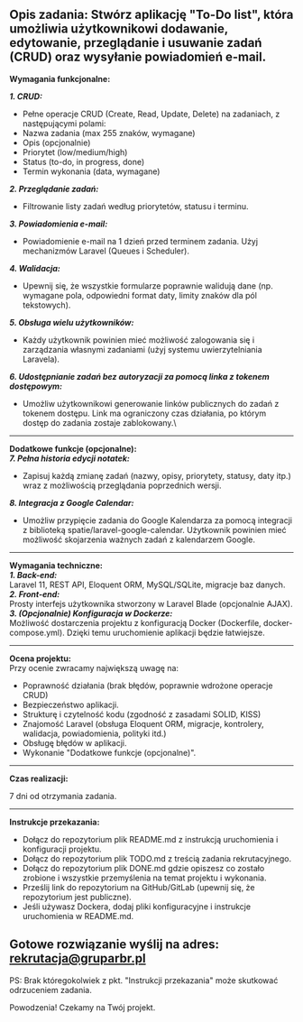 **Opis zadania:**
Stwórz aplikację "To-Do list", która umożliwia użytkownikowi dodawanie, edytowanie, przeglądanie i usuwanie zadań (CRUD) oraz wysyłanie powiadomień e-mail.
-------------------------------------------------------------------------------------

**Wymagania funkcjonalne:**

***1\. CRUD:***
- Pełne operacje CRUD (Create, Read, Update, Delete) na zadaniach, z następującymi polami:
- Nazwa zadania (max 255 znaków, wymagane)
- Opis (opcjonalnie)
- Priorytet (low/medium/high)
- Status (to-do, in progress, done)
- Termin wykonania (data, wymagane)

***2\. Przeglądanie zadań:***
- Filtrowanie listy zadań według priorytetów, statusu i terminu.

***3\. Powiadomienia e-mail:***
- Powiadomienie e-mail na 1 dzień przed terminem zadania. Użyj mechanizmów Laravel (Queues i Scheduler).

***4\. Walidacja:***
- Upewnij się, że wszystkie formularze poprawnie walidują dane (np. wymagane pola, odpowiedni format daty, limity znaków dla pól tekstowych).

***5\. Obsługa wielu użytkowników:***
- Każdy użytkownik powinien mieć możliwość zalogowania się i zarządzania własnymi zadaniami (użyj systemu uwierzytelniania Laravela).

***6\. Udostępnianie zadań bez autoryzacji za pomocą linka z tokenem dostępowym:***
- Umożliw użytkownikowi generowanie linków publicznych do zadań z tokenem dostępu. Link ma ograniczony czas działania, po którym dostęp do zadania zostaje zablokowany.\
-------------------------------------------------------------------------------------

**Dodatkowe funkcje (opcjonalne):**\
***7\. Pełna historia edycji notatek:***
- Zapisuj każdą zmianę zadań (nazwy, opisy, priorytety, statusy, daty itp.) wraz z możliwością przeglądania poprzednich wersji.

***8\. Integracja z Google Calendar:***
- Umożliw przypięcie zadania do Google Kalendarza za pomocą integracji z biblioteką spatie/laravel-google-calendar. Użytkownik powinien mieć możliwość skojarzenia ważnych zadań z kalendarzem Google.

-------------------------------------------------------------------------------------

**Wymagania techniczne:**\
***1\. Back-end:***\
Laravel 11, REST API, Eloquent ORM, MySQL/SQLite, migracje baz danych.\
***2\. Front-end:***\
Prosty interfejs użytkownika stworzony w Laravel Blade (opcjonalnie AJAX).\
***3\. (Opcjonalnie) Konfiguracja w Dockerze:***\
Możliwość dostarczenia projektu z konfiguracją Docker (Dockerfile, docker-compose.yml). Dzięki temu uruchomienie aplikacji będzie łatwiejsze.

-------------------------------------------------------------------------------------

**Ocena projektu:**\
Przy ocenie zwracamy największą uwagę na:
- Poprawność działania (brak błędów, poprawnie wdrożone operacje CRUD)
- Bezpieczeństwo aplikacji.
- Strukturę i czytelność kodu (zgodność z zasadami SOLID, KISS)
- Znajomość Laravel (obsługa Eloquent ORM, migracje, kontrolery, walidacja, powiadomienia, polityki itd.)
- Obsługę błędów w aplikacji.
- Wykonanie "Dodatkowe funkcje (opcjonalne)".

-------------------------------------------------------------------------------------

**Czas realizacji:**

7 dni od otrzymania zadania.

-------------------------------------------------------------------------------------
**Instrukcje przekazania:**
- Dołącz do repozytorium plik README.md z instrukcją uruchomienia i konfiguracji projektu.
- Dołącz do repozytorium plik TODO.md z treścią zadania rekrutacyjnego.
- Dołącz do repozytorium plik DONE.md gdzie opiszesz co zostało zrobione i wszystkie przemyślenia na temat projektu i wykonania.
- Prześlij link do repozytorium na GitHub/GitLab (upewnij się, że repozytorium jest publiczne).
- Jeśli używasz Dockera, dodaj pliki konfiguracyjne i instrukcje uruchomienia w README.md.

**Gotowe rozwiązanie wyślij na adres: <rekrutacja@gruparbr.pl>**
-------------------------------------------------------------------------------------
PS: Brak któregokolwiek z pkt. "Instrukcji przekazania" może skutkować odrzuceniem zadania.

Powodzenia! Czekamy na Twój projekt.